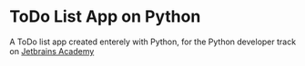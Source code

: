 # ToDo List App on Python
A ToDo list app created enterely with Python, for the Python developer track on [Jetbrains Academy](https://hyperskill.org/profile/44781549)
